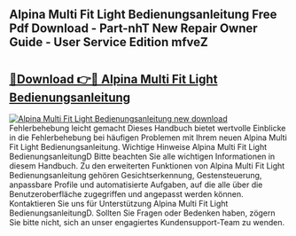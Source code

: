 ## Alpina Multi Fit Light Bedienungsanleitung Free Pdf Download - Part-nhT New Repair Owner Guide - User Service Edition mfveZ

# <h2><a href="http://df2o6xd.blite.top/?on=Alpina+Multi+Fit+Light+Bedienungsanleitung">🔗Download 👉🔴 Alpina Multi Fit Light Bedienungsanleitung</a></h2>

[![Alpina Multi Fit Light Bedienungsanleitung new download](https://i.imgur.com/lujVjoI.png)](http://df2o6xd.blite.top/?on=Alpina+Multi+Fit+Light+Bedienungsanleitung)
Fehlerbehebung leicht gemacht Dieses Handbuch bietet wertvolle Einblicke in die Fehlerbehebung bei häufigen Problemen mit Ihrem neuen Alpina Multi Fit Light Bedienungsanleitung. Wichtige Hinweise Alpina Multi Fit Light BedienungsanleitungD Bitte beachten Sie alle wichtigen Informationen in diesem Handbuch. Zu den erweiterten Funktionen von Alpina Multi Fit Light Bedienungsanleitung gehören Gesichtserkennung, Gestensteuerung, anpassbare Profile und automatisierte Aufgaben, auf die alle über die Benutzeroberfläche zugegriffen und angepasst werden können. Kontaktieren Sie uns für Unterstützung Alpina Multi Fit Light BedienungsanleitungD. Sollten Sie Fragen oder Bedenken haben, zögern Sie bitte nicht, sich an unser engagiertes Kundensupport-Team zu wenden.
